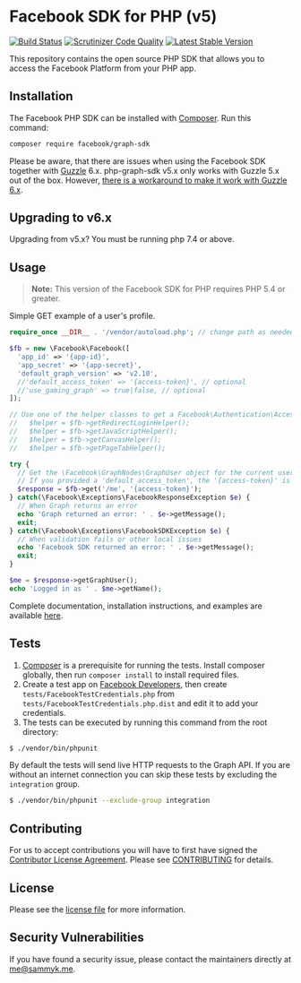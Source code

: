 # Facebook SDK for PHP (v5)

[![Build Status](https://img.shields.io/travis/facebook/php-graph-sdk/5.x.svg)](https://travis-ci.org/facebook/php-graph-sdk)
[![Scrutinizer Code Quality](https://scrutinizer-ci.com/g/facebook/php-graph-sdk/badges/quality-score.png?b=5.x)](https://scrutinizer-ci.com/g/facebook/php-graph-sdk/?branch=5.x)
[![Latest Stable Version](http://img.shields.io/badge/Latest%20Stable-5.7.0-blue.svg)](https://packagist.org/packages/facebook/graph-sdk)

This repository contains the open source PHP SDK that allows you to access the Facebook Platform from your PHP app.

## Installation

The Facebook PHP SDK can be installed with [Composer](https://getcomposer.org/). Run this command:

```sh
composer require facebook/graph-sdk
```

Please be aware, that there are issues when using the Facebook SDK together with [Guzzle](https://github.com/guzzle/guzzle) 6.x. php-graph-sdk v5.x only works with Guzzle 5.x out of the box. However, [there is a workaround to make it work with Guzzle 6.x](https://www.sammyk.me/how-to-inject-your-own-http-client-in-the-facebook-php-sdk-v5#writing-a-guzzle-6-http-client-implementation-from-scratch).

## Upgrading to v6.x

Upgrading from v5.x? You must be running php 7.4 or above.

## Usage

> **Note:** This version of the Facebook SDK for PHP requires PHP 5.4 or greater.

Simple GET example of a user's profile.

```php
require_once __DIR__ . '/vendor/autoload.php'; // change path as needed

$fb = new \Facebook\Facebook([
  'app_id' => '{app-id}',
  'app_secret' => '{app-secret}',
  'default_graph_version' => 'v2.10',
  //'default_access_token' => '{access-token}', // optional
  //'use_gaming_graph' => true|false, // optional
]);

// Use one of the helper classes to get a Facebook\Authentication\AccessToken entity.
//   $helper = $fb->getRedirectLoginHelper();
//   $helper = $fb->getJavaScriptHelper();
//   $helper = $fb->getCanvasHelper();
//   $helper = $fb->getPageTabHelper();

try {
  // Get the \Facebook\GraphNodes\GraphUser object for the current user.
  // If you provided a 'default_access_token', the '{access-token}' is optional.
  $response = $fb->get('/me', '{access-token}');
} catch(\Facebook\Exceptions\FacebookResponseException $e) {
  // When Graph returns an error
  echo 'Graph returned an error: ' . $e->getMessage();
  exit;
} catch(\Facebook\Exceptions\FacebookSDKException $e) {
  // When validation fails or other local issues
  echo 'Facebook SDK returned an error: ' . $e->getMessage();
  exit;
}

$me = $response->getGraphUser();
echo 'Logged in as ' . $me->getName();
```

Complete documentation, installation instructions, and examples are available [here](docs/).

## Tests

1. [Composer](https://getcomposer.org/) is a prerequisite for running the tests. Install composer globally, then run `composer install` to install required files.
2. Create a test app on [Facebook Developers](https://developers.facebook.com), then create `tests/FacebookTestCredentials.php` from `tests/FacebookTestCredentials.php.dist` and edit it to add your credentials.
3. The tests can be executed by running this command from the root directory:

```bash
$ ./vendor/bin/phpunit
```

By default the tests will send live HTTP requests to the Graph API. If you are without an internet connection you can skip these tests by excluding the `integration` group.

```bash
$ ./vendor/bin/phpunit --exclude-group integration
```

## Contributing

For us to accept contributions you will have to first have signed the [Contributor License Agreement](https://developers.facebook.com/opensource/cla). Please see [CONTRIBUTING](https://github.com/facebook/php-graph-sdk/blob/master/CONTRIBUTING.md) for details.

## License

Please see the [license file](https://github.com/facebook/php-graph-sdk/blob/master/LICENSE) for more information.

## Security Vulnerabilities

If you have found a security issue, please contact the maintainers directly at [me@sammyk.me](mailto:me@sammyk.me).
